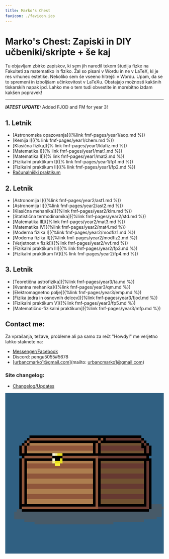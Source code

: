 ```yaml
---
title: Marko's Chest
favicon: ./favicon.ico
---
```

# Marko's Chest: Zapiski in DIY učbeniki/skripte + še kaj
Tu objavljam zbirko zapiskov, ki sem jih naredil tekom študija fizke na Fakulteti za matematiko in fiziko. Žal so pisani v Wordu in ne v LaTeX, ki je res vrhunec estetike. Nekoliko sem še vseeno hitrejši v Wordu. Upam, da se to spremeni in izboljšam učinkovitost v LaTeXu. Obstajajo možnosti kakšnih tiskarskih napak ipd. Lahko me o tem tudi obvestite in morebitno izdam kakšen popravek!

---
**_lATEST UPDATE:_** Added FJOD and FM for year 3!


## 1. Letnik
* [Astronomska opazovanja]({%link fmf-pages/year1/aop.md %})
* [Kemija I]({% link fmf-pages/year1/chem.md %})
* [Klasična fizika]({% link fmf-pages/year1/klafiz.md %})
* [Matematika I]({% link fmf-pages/year1/mat1.md %})
* [Matematika II]({% link fmf-pages/year1/mat2.md %})
* [Fizikalni praktikum I]({% link fmf-pages/year1/fp1.md %})
* [Fizikalni praktikum II]({% link fmf-pages/year1/fp2.md %})
* [Računalniški praktikum](https://github.com/pengu5055/RacunalniskiPraktikum)


## 2. Letnik
* [Astronomija I]({%link fmf-pages/year2/ast1.md %})
* [Astronomija II]({%link fmf-pages/year2/ast2.md %})
* [Klasična mehanika]({%link fmf-pages/year2/klm.md %})
* [Statistična termodinamika]({%link fmf-pages/year2/std.md %})
* [Matematika III]({%link fmf-pages/year2/mat3.md %})
* [Matematika IV]({%link fmf-pages/year2/mat4.md %})
* [Moderna fizika I]({%link fmf-pages/year2/modfiz1.md %})
* [Moderna fizika II]({%link fmf-pages/year2/modfiz2.md %})
* [Verjetnost v fiziki]({%link fmf-pages/year2/vvf.md %})
* [Fizikalni praktikum III]({% link fmf-pages/year2/fp3.md %})
* [Fizikalni praktikum IV]({% link fmf-pages/year2/fp4.md %})

## 3. Letnik
* [Teoretična astrofizika]({%link fmf-pages/year3/ta.md %})
* [Kvantna mehanika]({%link fmf-pages/year3/qm.md %})
* [Elektromagnetno polje]({%link fmf-pages/year3/emp.md %})
* [Fizika jedra in osnovnih delcev]({%link fmf-pages/year3/fjod.md %})
* [Fizikalni praktikum V]({%link fmf-pages/year3/fp5.md %})
* [Matematično-fizikalni praktikum]({%link fmf-pages/year3/mfp.md %})


## Contact me:
Za vprašanja, težave, probleme ali pa samo za rečt "Howdy!" me verjetno lahko staknete na:
* [Messenger/Facebook](https://www.facebook.com/marko.urbanc.9/)
* Discord: pengu5055#5678
* [urbancmarko1@gmail.com](mailto: urbancmarko1@gmail.com)

### Site changelog:
* [Changelog/Updates](https://github.com/pengu5055/pengu5055.github.io/commits/main)

![Chest of work](./chest.png)
